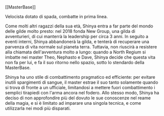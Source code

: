[[MasterBase]]

Velocista dotato di spada, combatte in prima linea.

Come molti altri ragazzi della sua età, Shinya entra a far parte del mondo delle gilde molto presto: nel 2018 fonda New Group, una gilda di avventurieri, di cui manterrà la leadership per circa 3 anni.
In seguito a eventi interni, Shinya abbandonerà la gilda, e tenterà di recuperare una parvenza di vita normale sul pianeta terra.
Tuttavia, non riuscirà a resistere alla chiamata dell'avventura molto a lungo: quando a North Regium si imbatte nei master Theo, Nephasto e Dave, Shinya decide che questa vita non fa per lui, e fa il suo ritorno nello spazio, sotto lo stendardo della MasterBase.

Shinya ha uno stile di combattimento pragmatico ed efficiente: per evitare inutili spargimenti di sangue, il master estrae il suo tanto solamente quando si trova di fronte a un ufficiale, limitandosi a mettere fuori combattimento i semplici tirapiedi con l'arma ancora nel fodero.
Allo stesso modo, Shinya ha deciso di non approfondire più del dovuto le sue conoscenze nel reame della magia, e si è limitato ad imparare una singola tecnica, e come utilizzarla nei modi più disparati.